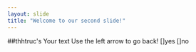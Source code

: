```yaml
---
layout: slide
title: "Welcome to our second slide!"
---
```


##thhtruc's
Your text
Use the left arrow to go back!
[]yes
[]no
